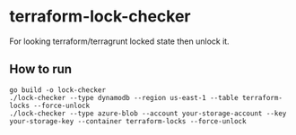# terraform-lock-checker

For looking terraform/terragrunt locked state then unlock it.

## How to run

```shell
go build -o lock-checker
./lock-checker --type dynamodb --region us-east-1 --table terraform-locks --force-unlock
./lock-checker --type azure-blob --account your-storage-account --key your-storage-key --container terraform-locks --force-unlock
```